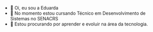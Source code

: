 - 👋 Oi, eu sou a Eduarda
- 🌱 No momento estou cursando Técnico em Desenvolvimento de Sistemas no SENACRS 
- 💞️ Estou procurando por aprender e evoluir na área da tecnologia.
